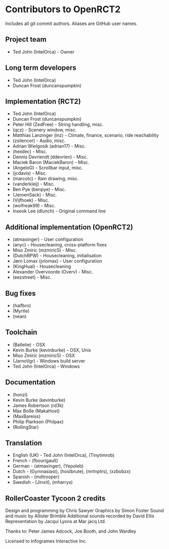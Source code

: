 # Contributors to OpenRCT2
Includes all git commit authors. Aliases are GitHub user names.

## Project team
* Ted John (IntelOrca) - Owner

## Long term developers
* Ted John (IntelOrca)
* Duncan Frost (duncanspumpkin)

## Implementation (RCT2)
* Ted John (IntelOrca)
* Duncan Frost (duncanspumpkin)
* Peter Hill (ZedFree) - String handling, misc.
* (qcz) - Scenery window, misc.
* Matthias Lanzinger (lnz) - Climate, finance, scenario, ride reachability
* (zsilencer) - Audio, misc.
* Adrian Wielgosik (adrian17) - Misc.
* (hexdec) - Misc.
* Dennis Devriendt (ddevrien) - Misc.
* Maciek Baron (MaciekBaron) - Misc.
* (AngeloG) - Scrollbar input, misc.
* (jcdavis) - Misc.
* (marcotc) - Rain drawing, misc.
* (vanderkleij) - Misc.
* Ben Pye (benpye) - Misc.
* (JeroenSack) - Misc.
* (Vijfhoek) - Misc.
* (wolfreak99) - Misc.
* Inseok Lee (dlunch) - Original command line

## Additional implementation (OpenRCT2)
* (atmaxinger) - User configuration
* (anyc) - Housecleaning, cross-platform fixes
* Miso Zmiric (mzmiric5) - Misc.
* (DutchRPW) - Housecleaning, initialisation
* Jørn Lomax (jvlomax) - User configuration
* (KingHual) - Housecleaning
* Alexander Overvoorde (Overv) - Misc.
* (eezstreet) - Misc.

## Bug fixes
* (halfbro)
* (Myrtle)
* (nean)

## Toolchain
* (Balletie) - OSX
* Kevin Burke (kevinburke) - OSX, Unix
* Miso Zmiric (mzmiric5) - OSX
* (JarnoVgr) - Windows build server
* Ted John (IntelOrca) - Windows

## Documentation
* (honzi)
* Kevin Burke (kevinburke)
* James Robertson (rd3k)
* Max Boße (MakaHost)
* (MaxBareiss)
* Philip Plarkson (Philpax)
* (RollingStar)

## Translation
* English (UK) - Ted John (IntelOrca), (Tinytimrob)
* French - (fbourigault)
* German - (atmaxinger), (Yepoleb)
* Dutch - (Gymnasiast), (hostbrute), (mrtnptrs), (xzbobzx)
* Spanish - (mdtrooper)
* Swedish - (Jinxit), (mharrys)

## RollerCoaster Tycoon 2 credits
Design and programming by Chris Sawyer
Graphics by Simon Foster
Sound and music by Allister Brimble
Additional sounds recorded by David Ellis
Representation by Jacqui Lyons at Mar jacq Ltd.

Thanks to: Peter James Adcock, Joe Booth, and John Wardley

Licensed to Infogrames Interactive Inc.
